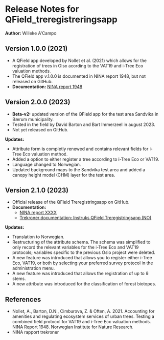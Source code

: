 # Release Notes for QField_treregistreringsapp

**Author:** Willeke A'Campo 
## Version 1.0.0 (2021)

- A QField app developed by Nollet et al. (2021) which allows for the registration of trees in Olso acording to the VAT19 and i-Tree Eco valuation methods.
- The QField app v.1.0.0 is documented in NINA report 1948, but not released on GitHub.
- **Documentation:** [NINA report 1948](https://brage.nina.no/nina-xmlui/handle/11250/2725332)

## Version 2.0.0 (2023)

- **Beta-v2:** updated version of the QField app for the test area Sandvika in Bærum municipality.
- Tested in the field by David Barton and Bart Immerzeel in august 2023.
- Not yet released on GitHub.

**Updates:**

- Attribute form is completly renewed and contains relevant fields for i-Tree Eco valuation method.
- Added a option to either register a tree according to i-Tree Eco or VAT19.
- Language changed to Norwegian.
- Updated background maps to the Sandvika test area and added a canopy height model (CHM) layer for the test area.

## Version 2.1.0 (2023)

- Official release of the QField Treregistringsapp on GitHub.
- **Documentation:**
    - [NINA report XXXX](https://brage.nina.no/nina-xmlui/handle/11250/2725332)
    - [Trekroner documentation: Instruks QField Treregistringsapp (NO)](https://ninanor.github.io/trekroner-docs/html/app_instructions/qfield.html)

**Updates:**

- Translation to Norwegian.
- Restructuring of the attribute schema. The schema was simplified to only record the relevant variables for the i-Tree Eco and VAT19 protocols; variables specific to the previous Oslo project were deleted.
- A new feature was introduced that allows you to register either i-Tree Eco, VAT19, or both by selecting your preferred survey protocol in the administration menu.
- A new feature was introduced that allows the registration of up to 6 stems.
- A new attribute was introduced for the classification of forest biotopes.

## References

- Nollet, A., Barton, D.N., Cimburova, Z. & Often, A. 2021. Accounting for amenities and regulating ecosystem services of urban trees. Testing a combined field protocol for VAT19 and i-Tree Eco valuation methods. NINA Report 1948. Norwegian Institute for Nature Research.
- NINA rapport trekroner 
